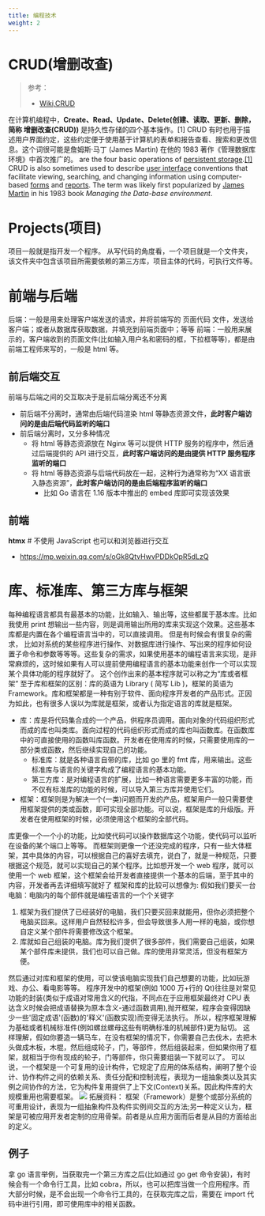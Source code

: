 ```yaml
---
title: 编程技术
weight: 2
---
```


# CRUD(增删改查)

> 参考：
> - [Wiki,CRUD](https://en.wikipedia.org/wiki/Create,_read,_update_and_delete)

在计算机编程中，**Create、Read、Update、Delete(创建、读取、更新、删除，简称 增删改查(CRUD))** 是持久性存储的四个基本操作。\[1] CRUD 有时也用于描述用户界面约定，这些约定便于使用基于计算机的表单和报告查看、搜索和更改信息。这个词很可能是詹姆斯·马丁 (James Martin) 在他的 1983 著作《管理数据库环境》中首次推广的。
are the four basic operations of [persistent storage](https://en.wikipedia.org/wiki/Persistent_storage).[\[1\]](https://en.wikipedia.org/wiki/Create,_read,_update_and_delete#cite_note-james-martin-1) CRUD is also sometimes used to describe [user interface](https://en.wikipedia.org/wiki/User_interface) conventions that facilitate viewing, searching, and changing information using computer-based [forms](<https://en.wikipedia.org/wiki/Form_(document)>) and [reports](https://en.wikipedia.org/wiki/Report). The term was likely first popularized by [James Martin](<https://en.wikipedia.org/wiki/James_Martin_(author)>) in his 1983 book _Managing the Data-base environment_.

# Projects(项目)

项目一般就是指开发一个程序。
从写代码的角度看，一个项目就是一个文件夹，该文件夹中包含该项目所需要依赖的第三方库，项目主体的代码，可执行文件等。

# 前端与后端

后端：一般是用来处理客户端发送的请求，并将前端写的 页面代码 文件，发送给客户端；或者从数据库获取数据，并填充到前端页面中；等等
前端：一般用来展示的，客户端收到的页面文件(比如输入用户名和密码的框，下拉框等等)，都是由前端工程师来写的，一般是 html 等。

## 前后端交互

前端与后端之间的交互取决于是前后端分离还不分离

- 前后端不分离时，通常由后端代码渲染 html 等静态资源文件，**此时客户端访问的是由后端代码监听的端口**
- 前后端分离时，又分多种情况
  - 将 html 等静态资源放在 Nginx 等可以提供 HTTP 服务的程序中，然后通过后端提供的 API 进行交互，**此时客户端访问的是由提供 HTTP 服务程序监听的端口**
  - 将 html 等静态资源与后端代码放在一起，这种行为通常称为“XX 语言嵌入静态资源”，**此时客户端访问的是由后端程序监听的端口**
    - 比如 Go 语言在 1.16 版本中推出的 embed 库即可实现该效果

## 前端

**htmx** # 不使用 JavaScript 也可以和浏览器进行交互

- <https://mp.weixin.qq.com/s/oGk8QtvHwvPDDkOpR5dLzQ>

# 库、标准库、第三方库与框架

每种编程语言都具有最基本的功能，比如输入、输出等，这些都属于基本库。比如我使用 print 想输出一些内容，则是调用输出所用的库来实现这个效果。这些基本库都是内置在各个编程语言当中的，可以直接调用。
但是有时候会有很复杂的需求， 比如对系统的某些程序进行操作、对数据库进行操作、写出来的程序如何设置子命令和参数等等等。这些复杂的需求，如果使用基本的编程语言来实现，是非常麻烦的，这时候如果有人可以提前使用编程语言的基本功能来创作一个可以实现某个具体功能的程序就好了。
这个创作出来的基本程序就可以称之为“库或者框架”
至于库和框架的区别：库的英语为 Library ( 简写 Lib )，框架的英语为 Framework。库和框架都是一种有别于软件、面向程序开发者的产品形式。正因为如此，也有很多人误以为库就是框架，或者认为指定语言的库就是框架。

- 库：库是将代码集合成的一个产品，供程序员调用。面向对象的代码组织形式而成的库也叫类库。面向过程的代码组织形式而成的库也叫函数库。在函数库中的可直接使用的函数叫库函数。开发者在使用库的时候，只需要使用库的一部分类或函数，然后继续实现自己的功能。
  - 标准库：就是各种语言自带的库，比如 go 里的 fmt 库，用来输出。这些标准库与语言的关键字构成了编程语言的基本功能。
  - 第三方库：是对编程语言的扩展，比如一种语言需要更多丰富的功能，而不仅有标准库的功能的时候，可以导入第三方库并使用它们。
- 框架：框架则是为解决一个(一类)问题而开发的产品，框架用户一般只需要使用框架提供的类或函数，即可实现全部功能。可以说，框架是库的升级版。开发者在使用框架的时候，必须使用这个框架的全部代码。

库更像一个一个小的功能，比如使代码可以操作数据库这个功能，使代码可以监听在设备的某个端口上等等。
而框架则更像一个还没完成的程序，只有一些大体框架，其中具体的内容，可以根据自己的喜好去填充，说白了，就是一种规范，只要根据这个规范，就可以实现自己的某个程序。比如想开发一个 web 程序，就可以使用一个 web 框架，这个框架会给开发者直接提供一个基本的后端，至于其中的内容，开发者再去详细填写就好了
框架和库的比较可以想像为:
假如我们要买一台电脑：电脑内的每个部件就是编程语言的一个个关键字

1. 框架为我们提供了已经装好的电脑，我们只要买回来就能用，但你必须把整个电脑买回来。这样用户自然轻松许多，但会导致很多人用一样的电脑，或你想自定义某个部件将需要修改这个框架。
2. 库就如自己组装的电脑。库为我们提供了很多部件，我们需要自己组装，如果某个部件库未提供，我们也可以自己做。库的使用非常灵活，但没有框架方便。

然后通过对库和框架的使用，可以使该电脑实现我们自己想要的功能，比如玩游戏、办公、看电影等等。
程序开发中的框架(例如 1000 万+行的 Qt)往往是对常见功能的封装(类似于成语对常用含义的代指，不同点在于应用框架最终对 CPU 表达含义时候会把成语替换为原本含义-通过函数调用),抛开框架，程序会变得因缺少一些'固定成语'(函数)的'释义'(函数实现)而变得无法执行。
所以，程序框架理解为基础或者机械标准件(例如螺丝螺母这些有明确标准的机械部件)更为贴切。
这样理解，假如你要造一辆马车，在没有框架的情况下，你需要自己去伐木，去把木头做成木板，木棍，然后组成轮子，门，等部件，然后组装起来，但如果你用了框架，就相当于你有现成的轮子，门等部件，你只需要组装一下就可以了。
可以说，一个框架是一个可复用的设计构件，它规定了应用的体系结构，阐明了整个设计、协作构件之间的依赖关系、责任分配和控制流程，表现为一组抽象类以及其实例之间协作的方法，它为构件复用提供了上下文(Context)关系。因此构件库的大规模重用也需要框架。&#x20;
![](https://notes-learning.oss-cn-beijing.aliyuncs.com/cr7gm9/1616163790618-a4887423-a11b-4cfa-be93-a852be8c838f.jpeg)
拓展资料：
框架（Framework）是整个或部分系统的可重用设计，表现为一组抽象构件及构件实例间交互的方法;另一种定义认为，框架是可被应用开发者定制的应用骨架。前者是从应用方面而后者是从目的方面给出的定义。

## 例子

拿 go 语言举例，当获取完一个第三方库之后(比如通过 go get 命令安装)，有时候会有一个命令行工具，比如 cobra，所以，也可以把库当做一个应用程序。而大部分时候，是不会出现一个命令行工具的，在获取完库之后，需要在 import 代码中进行引用，即可使用库中的相关函数。